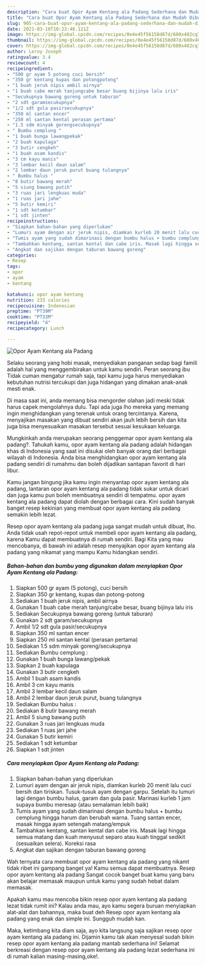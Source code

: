 ```yaml
---
description: "Cara buat Opor Ayam Kentang ala Padang Sederhana dan Mudah Dibuat"
title: "Cara buat Opor Ayam Kentang ala Padang Sederhana dan Mudah Dibuat"
slug: 905-cara-buat-opor-ayam-kentang-ala-padang-sederhana-dan-mudah-dibuat
date: 2021-03-16T10:23:48.121Z
image: https://img-global.cpcdn.com/recipes/0e4e45f56158d87d/680x482cq70/opor-ayam-kentang-ala-padang-foto-resep-utama.jpg
thumbnail: https://img-global.cpcdn.com/recipes/0e4e45f56158d87d/680x482cq70/opor-ayam-kentang-ala-padang-foto-resep-utama.jpg
cover: https://img-global.cpcdn.com/recipes/0e4e45f56158d87d/680x482cq70/opor-ayam-kentang-ala-padang-foto-resep-utama.jpg
author: Leroy Joseph
ratingvalue: 3.4
reviewcount: 4
recipeingredient:
- "500 gr ayam 5 potong cuci bersih"
- "350 gr kentang kupas dan potongpotong"
- "1 buah jeruk nipis ambil airnya"
- "1 buah cabe merah tanjungcabe besar buang bijinya lalu iris"
- "Secukupnya bawang goreng untuk taburan"
- "2 sdt garamsecukupnya"
- "1/2 sdt gula pasirsecukupnya"
- "350 ml santan encer"
- "250 ml santan kental perasan pertama"
- "1.5 sdm minyak gorengsecukupnya"
- " Bumbu cemplung "
- "1 buah bunga lawangpekak"
- "2 buah kapulaga"
- "3 butir cengkeh"
- "1 buah asam kandis"
- "3 cm kayu manis"
- "3 lembar kecil daun salam"
- "2 lembar daun jeruk purut buang tulangnya"
- " Bumbu halus "
- "8 butir bawang merah"
- "5 siung bawang putih"
- "3 ruas jari lengkuas muda"
- "1 ruas jari jahe"
- "5 butir kemiri"
- "1 sdt ketumbar"
- "1 sdt jinten"
recipeinstructions:
- "Siapkan bahan-bahan yang diperlukan"
- "Lumuri ayam dengan air jeruk nipis, diamkan kurleb 20 menit lalu cuci bersih dan tiriskan. Tusuk-tusuk ayam dengan garpu. Setelah itu lumuri lagi dengan bumbu halus, garam dan gula pasir. Marinasi kurleb 1 jam supaya bumbu meresap (atau semalaman lebih baik)"
- "Tumis ayam yang sudah dimarinasi dengan bumbu halus + bumbu cemplung hingga harum dan berubah warna. Tuang santan encer, masak hingga ayam setengah matang/empuk"
- "Tambahkan kentang, santan kental dan cabe iris. Masak lagi hingga semua matang dan kuah menyusut separo atau kuah tinggal sedikit (sesuaikan selera). Koreksi rasa"
- "Angkat dan sajikan dengan taburan bawang goreng"
categories:
- Resep
tags:
- opor
- ayam
- kentang

katakunci: opor ayam kentang 
nutrition: 233 calories
recipecuisine: Indonesian
preptime: "PT39M"
cooktime: "PT33M"
recipeyield: "4"
recipecategory: Lunch

---
```



![Opor Ayam Kentang ala Padang](https://img-global.cpcdn.com/recipes/0e4e45f56158d87d/680x482cq70/opor-ayam-kentang-ala-padang-foto-resep-utama.jpg)

Selaku seorang yang hobi masak, menyediakan panganan sedap bagi famili adalah hal yang menggembirakan untuk kamu sendiri. Peran seorang ibu Tidak cuman mengatur rumah saja, tapi kamu juga harus menyediakan kebutuhan nutrisi tercukupi dan juga hidangan yang dimakan anak-anak mesti enak.

Di masa  saat ini, anda memang bisa mengorder olahan jadi meski tidak harus capek mengolahnya dulu. Tapi ada juga lho mereka yang memang ingin menghidangkan yang terenak untuk orang tercintanya. Karena, menyajikan masakan yang dibuat sendiri akan jauh lebih bersih dan kita juga bisa menyesuaikan masakan tersebut sesuai kesukaan keluarga. 



Mungkinkah anda merupakan seorang penggemar opor ayam kentang ala padang?. Tahukah kamu, opor ayam kentang ala padang adalah hidangan khas di Indonesia yang saat ini disukai oleh banyak orang dari berbagai wilayah di Indonesia. Anda bisa menghidangkan opor ayam kentang ala padang sendiri di rumahmu dan boleh dijadikan santapan favorit di hari libur.

Kamu jangan bingung jika kamu ingin menyantap opor ayam kentang ala padang, lantaran opor ayam kentang ala padang tidak sukar untuk dicari dan juga kamu pun boleh membuatnya sendiri di tempatmu. opor ayam kentang ala padang dapat diolah dengan berbagai cara. Kini sudah banyak banget resep kekinian yang membuat opor ayam kentang ala padang semakin lebih lezat.

Resep opor ayam kentang ala padang juga sangat mudah untuk dibuat, lho. Anda tidak usah repot-repot untuk membeli opor ayam kentang ala padang, karena Kamu dapat membuatnya di rumah sendiri. Bagi Kita yang mau mencobanya, di bawah ini adalah resep menyajikan opor ayam kentang ala padang yang nikamat yang mampu Kamu hidangkan sendiri.

<!--inarticleads1-->

##### Bahan-bahan dan bumbu yang digunakan dalam menyiapkan Opor Ayam Kentang ala Padang:

1. Siapkan 500 gr ayam (5 potong), cuci bersih
1. Siapkan 350 gr kentang, kupas dan potong-potong
1. Sediakan 1 buah jeruk nipis, ambil airnya
1. Gunakan 1 buah cabe merah tanjung/cabe besar, buang bijinya lalu iris
1. Sediakan Secukupnya bawang goreng (untuk taburan)
1. Gunakan 2 sdt garam/secukupnya
1. Ambil 1/2 sdt gula pasir/secukupnya
1. Siapkan 350 ml santan encer
1. Siapkan 250 ml santan kental (perasan pertama)
1. Sediakan 1.5 sdm minyak goreng/secukupnya
1. Sediakan  Bumbu cemplung :
1. Gunakan 1 buah bunga lawang/pekak
1. Siapkan 2 buah kapulaga
1. Gunakan 3 butir cengkeh
1. Ambil 1 buah asam kandis
1. Ambil 3 cm kayu manis
1. Ambil 3 lembar kecil daun salam
1. Ambil 2 lembar daun jeruk purut, buang tulangnya
1. Sediakan  Bumbu halus :
1. Sediakan 8 butir bawang merah
1. Ambil 5 siung bawang putih
1. Gunakan 3 ruas jari lengkuas muda
1. Sediakan 1 ruas jari jahe
1. Gunakan 5 butir kemiri
1. Sediakan 1 sdt ketumbar
1. Siapkan 1 sdt jinten




<!--inarticleads2-->

##### Cara menyiapkan Opor Ayam Kentang ala Padang:

1. Siapkan bahan-bahan yang diperlukan
1. Lumuri ayam dengan air jeruk nipis, diamkan kurleb 20 menit lalu cuci bersih dan tiriskan. Tusuk-tusuk ayam dengan garpu. Setelah itu lumuri lagi dengan bumbu halus, garam dan gula pasir. Marinasi kurleb 1 jam supaya bumbu meresap (atau semalaman lebih baik)
1. Tumis ayam yang sudah dimarinasi dengan bumbu halus + bumbu cemplung hingga harum dan berubah warna. Tuang santan encer, masak hingga ayam setengah matang/empuk
1. Tambahkan kentang, santan kental dan cabe iris. Masak lagi hingga semua matang dan kuah menyusut separo atau kuah tinggal sedikit (sesuaikan selera). Koreksi rasa
1. Angkat dan sajikan dengan taburan bawang goreng




Wah ternyata cara membuat opor ayam kentang ala padang yang nikamt tidak ribet ini gampang banget ya! Kamu semua dapat membuatnya. Resep opor ayam kentang ala padang Sangat cocok banget buat kamu yang baru akan belajar memasak maupun untuk kamu yang sudah hebat dalam memasak.

Apakah kamu mau mencoba bikin resep opor ayam kentang ala padang lezat tidak rumit ini? Kalau anda mau, ayo kamu segera buruan menyiapkan alat-alat dan bahannya, maka buat deh Resep opor ayam kentang ala padang yang enak dan simple ini. Sungguh mudah kan. 

Maka, ketimbang kita diam saja, ayo kita langsung saja sajikan resep opor ayam kentang ala padang ini. Dijamin kamu tak akan menyesal sudah bikin resep opor ayam kentang ala padang mantab sederhana ini! Selamat berkreasi dengan resep opor ayam kentang ala padang lezat sederhana ini di rumah kalian masing-masing,oke!.

